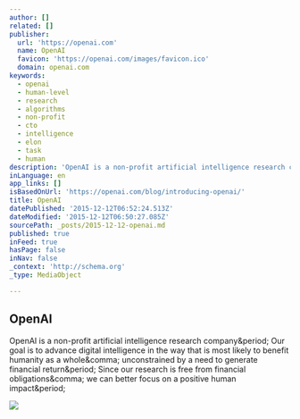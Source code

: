```yaml
---
author: []
related: []
publisher:
  url: 'https://openai.com'
  name: OpenAI
  favicon: 'https://openai.com/images/favicon.ico'
  domain: openai.com
keywords:
  - openai
  - human-level
  - research
  - algorithms
  - non-profit
  - cto
  - intelligence
  - elon
  - task
  - human
description: 'OpenAI is a non-profit artificial intelligence research company. Our goal is to advance digital intelligence in the way that is most likely to benefit humanity as a whole, unconstrained by a need to generate financial return. Since our research is free from financial obligations, we can better focus on a positive human impact.'
inLanguage: en
app_links: []
isBasedOnUrl: 'https://openai.com/blog/introducing-openai/'
title: OpenAI
datePublished: '2015-12-12T06:52:24.513Z'
dateModified: '2015-12-12T06:50:27.085Z'
sourcePath: _posts/2015-12-12-openai.md
published: true
inFeed: true
hasPage: false
inNav: false
_context: 'http://schema.org'
_type: MediaObject

---
```

<article style=""><h1>OpenAI</h1><p>OpenAI is a non-profit artificial intelligence research company&amp;period; Our goal is to advance digital intelligence in the way that is most likely to benefit humanity as a whole&amp;comma; unconstrained by a need to generate financial return&amp;period; Since our research is free from financial obligations&amp;comma; we can better focus on a positive human impact&amp;period;</p><img src="https://openai.com/images/social.jpg" /></article>